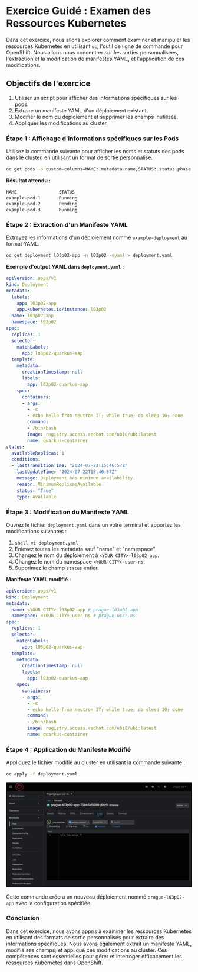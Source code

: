 # Exercice Guidé : Examen des Ressources Kubernetes

Dans cet exercice, nous allons explorer comment examiner et manipuler les ressources Kubernetes en utilisant `oc`, l'outil de ligne de commande pour OpenShift. Nous allons nous concentrer sur les sorties personnalisées, l'extraction et la modification de manifestes YAML, et l'application de ces modifications.

## Objectifs de l'exercice

1. Utiliser un script pour afficher des informations spécifiques sur les pods.
2. Extraire un manifeste YAML d'un déploiement existant.
3. Modifier le nom du déploiement et supprimer les champs inutilisés.
4. Appliquer les modifications au cluster.

### Étape 1 : Affichage d'informations spécifiques sur les Pods

Utilisez la commande suivante pour afficher les noms et statuts des pods dans le cluster, en utilisant un format de sortie personnalisé.

```bash
oc get pods -o custom-columns=NAME:.metadata.name,STATUS:.status.phase -n l03p02
```

**Résultat attendu :**
```
NAME                STATUS
example-pod-1       Running
example-pod-2       Pending
example-pod-3       Running
```

### Étape 2 : Extraction d'un Manifeste YAML

Extrayez les informations d'un déploiement nommé `example-deployment` au format YAML.

```bash
oc get deployment l03p02-app -n l03p02 -oyaml > deployment.yaml
```

**Exemple d'output YAML dans `deployment.yaml` :**

```yaml
apiVersion: apps/v1
kind: Deployment
metadata:
  labels:
    app: l03p02-app
    app.kubernetes.io/instance: l03p02
  name: l03p02-app
  namespace: l03p02
spec:
  replicas: 1
  selector:
    matchLabels:
      app: l03p02-quarkus-aap
  template:
    metadata:
      creationTimestamp: null
      labels:
        app: l03p02-quarkus-aap
    spec:
      containers:
      - args:
        - -c
        - echo hello from neutron IT; while true; do sleep 10; done
        command:
        - /bin/bash
        image: registry.access.redhat.com/ubi8/ubi:latest
        name: quarkus-container
status:
  availableReplicas: 1
  conditions:
  - lastTransitionTime: "2024-07-22T15:46:57Z"
    lastUpdateTime: "2024-07-22T15:46:57Z"
    message: Deployment has minimum availability.
    reason: MinimumReplicasAvailable
    status: "True"
    type: Available
```

### Étape 3 : Modification du Manifeste YAML

Ouvrez le fichier `deployment.yaml` dans un votre terminal et apportez les modifications suivantes :


1. ```shell vi deployment.yaml ```
2. Enlevez toutes les metadata sauf "name" et "namespace"
2. Changez le nom du déploiement à `<YOUR-CITY>-l03p02-app`.
3. Changez le nom du namespace `<YOUR-CITY>-user-ns`.
4. Supprimez le champ `status` entier.

**Manifeste YAML modifié :**

```yaml
apiVersion: apps/v1
kind: Deployment
metadata:
  name: <YOUR-CITY>-l03p02-app # prague-l03p02-app
  namespace: <YOUR-CITY>-user-ns # prague-user-ns
spec:
  replicas: 1
  selector:
    matchLabels:
      app: l03p02-quarkus-aap
  template:
    metadata:
      creationTimestamp: null
      labels:
        app: l03p02-quarkus-aap
    spec:
      containers:
      - args:
        - -c
        - echo hello from neutron IT; while true; do sleep 10; done
        command:
        - /bin/bash
        image: registry.access.redhat.com/ubi8/ubi:latest
        name: quarkus-container
```

### Étape 4 : Application du Manifeste Modifié

Appliquez le fichier modifié au cluster en utilisant la commande suivante :

```bash
oc apply -f deployment.yaml
```
![prague app](./images/prague-l03p02-app.png)

Cette commande créera un nouveau déploiement nommé `prague-l03p02-app` avec la configuration spécifiée.


### Conclusion

Dans cet exercice, nous avons appris à examiner les ressources Kubernetes en utilisant des formats de sortie personnalisés pour extraire des informations spécifiques. Nous avons également extrait un manifeste YAML, modifié ses champs, et appliqué ces modifications au cluster. Ces compétences sont essentielles pour gérer et interroger efficacement les ressources Kubernetes dans OpenShift.
